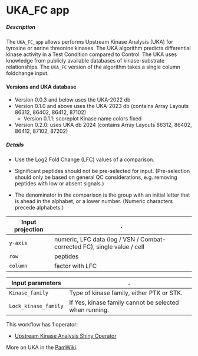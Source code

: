 # UKA_FC app

##### Description

The `UKA_FC_app` allows performs Upstream Kinase Analysis (UKA) for tyrosine or serine threonine kinases. The UKA algorithm predicts differential kinase activity in a Test Condition compared to Control. The UKA uses knowledge from publicly available databases of kinase-substrate relationships. The `UKA_FC` version of the algorithm takes a single column foldchange input.

#### Versions and UKA database
* Version 0.0.3 and below uses the UKA-2022 db
* Version 0.1.0 and above uses the UKA-2023 db (contains Array Layouts 86312, 86402, 86412, 87102)
	* Version 0.1.1: scoreplot Kinase name colors fixed
* Version 0.2.0: uses UKA db 2024 (contains Array Layouts 86312, 86402, 86412, 87102, 87202)

##### Details

* Use the Log2 Fold Change (LFC) values of a comparison.

* Significant peptides should not be pre-selected for input. (Pre-selection should only be based on general QC considerations, e.g. removing peptides with low or absent signals.)

* The denominator in the comparison is the group with an initial letter that is ahead in the alphabet, or a lower number. (Numeric characters precede alphabets.)

Input projection|.
---|---
`y-axis`        | numeric, LFC data (log / VSN / Combat-corrected FC), single value / cell
`row`           | peptides
`column`| factor with LFC

Input parameters|.
---|---
`Kinase_family`      | Type of kinase family, either PTK or STK.
`Lock_kinase_family` | If Yes, kinase family cannot be selected when running.

This workflow has 1 operator:

* [Upstream Kinase Analysis Shiny Operator](https://github.com/pamgene/upstream_kinase_analysis_shiny_operator)

More on UKA in the [PamWiki](https://pamcloud.pamgene.com/wiki/Wiki.jsp;jsessionid=C05336E7DB607B2FAB61F9479C1DD2C8?page=Background%20to%20the%20Upstream%20Kinase%20Analysis%20PamApp&TARGET=https%3A%2F%2Fpamcloud.pamgene.com%2Fwiki%2FWiki.jsp%3Bjsessionid%3DC05336E7DB607B2FAB61F9479C1DD2C8%3Fpage%3DBackground%2520to%2520the%2520Upstream%2520Kinase%2520Analysis%2520PamApp&SAMLart=AAFSsPYAkNKN6Mb0Q6Li8D8gawrtLLyj2rv3yxkxmhvECwuISY44YcAl).


